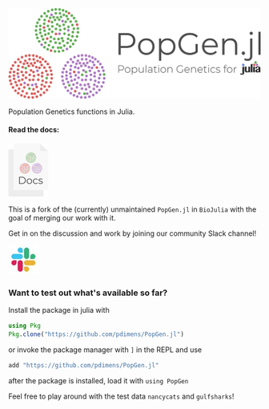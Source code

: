 ![PopGen.jl](logo.png)

Population Genetics functions in Julia.
#### Read the docs:
[![alt text](docs.png)](https://pdimens.github.io/PopGen.jl/) 

This is a fork of the (currently) unmaintained `PopGen.jl` in `BioJulia` with the goal of merging our work with it. 

Get in on the discussion and work by joining our community Slack channel! 

[![alt text](slack.jpg)](https://pdimens.github.io/PopGen.jl/community/)

### Want to test out what's available so far?
Install the package in julia with
```julia
using Pkg
Pkg.clone("https://github.com/pdimens/PopGen.jl")
```

or invoke the package manager with `]` in the REPL and use
```julia
add "https://github.com/pdimens/PopGen.jl"
```
after the package is installed, load it with `using PopGen`

Feel free to play around with the test data `nancycats` and `gulfsharks`!
